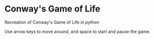 # Conway's Game of Life
Recreation of Conway's Game of Life in python

Use arrow keys to move around, and space to start and pause the game.
